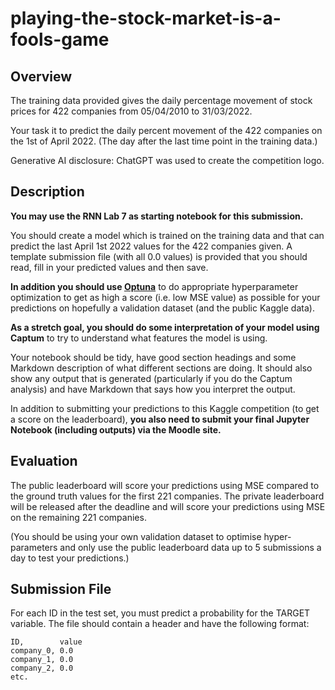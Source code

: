 # playing-the-stock-market-is-a-fools-game

## Overview

The training data provided gives the daily percentage movement of stock prices for 422 companies from 05/04/2010 to 31/03/2022.

Your task it to predict the daily percent movement of the 422 companies on the 1st of April 2022. (The day after the last time point in the training data.)

Generative AI disclosure: ChatGPT was used to create the competition logo.

## Description

**You may use the RNN Lab 7 as starting notebook for this submission.**

You should create a model which is trained on the training data and that can predict the last April 1st 2022 values for the 422 companies given. A template submission file (with all 0.0 values) is provided that you should read, fill in your predicted values and then save.

**In addition you should use [Optuna](https://optuna.org/)** to do appropriate hyperparameter optimization to get as high a score (i.e. low MSE value) as possible for your predictions on hopefully a validation dataset (and the public Kaggle data).

**As a stretch goal, you should do some interpretation of your model using Captum** to try to understand what features the model is using.

Your notebook should be tidy, have good section headings and some Markdown description of what different sections are doing. It should also show any output that is generated (particularly if you do the Captum analysis) and have Markdown that says how you interpret the output.

In addition to submitting your predictions to this Kaggle competition (to get a score on the leaderboard), **you also need to submit your final Jupyter Notebook (including outputs) via the Moodle site.**

## Evaluation

The public leaderboard will score your predictions using MSE compared to the ground truth values for the first 221 companies. The private leaderboard will be released after the deadline and will score your predictions using MSE on the remaining 221 companies.

(You should be using your own validation dataset to optimise hyper-parameters and only use the public leaderboard data up to 5 submissions a day to test your predictions.)

## Submission File

For each ID in the test set, you must predict a probability for the TARGET variable. The file should contain a header and have the following format:

```
ID,        value
company_0, 0.0
company_1, 0.0
company_2, 0.0
etc.
```
